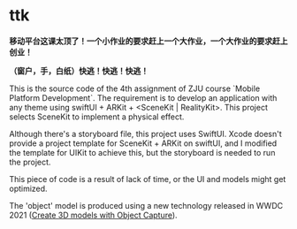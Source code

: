 # ttk

**移动平台这课太顶了！一个小作业的要求赶上一个大作业，一个大作业的要求赶上创业！**

**（窗户，手，白纸）快逃！快逃！快逃！**

This is the source code of the 4th assignment of ZJU course \`Mobile Platform Development\`. The requirement is to develop an application with any theme using swiftUI + ARKit + \<SceneKit \| RealityKit\>. This project selects SceneKit to implement a physical effect.

Although there's a storyboard file, this project uses SwiftUI. Xcode doesn't provide a project template for SceneKit + ARKit on swiftUI, and I modified the template for UIKit to achieve this, but the storyboard is needed to run the project.

This piece of code is a result of lack of time, or the UI and models might get optimized. 

The 'object' model is produced using a new technology released in WWDC 2021 ([Create 3D models with Object Capture](https://developer.apple.com/videos/play/wwdc2021/10076/)).
